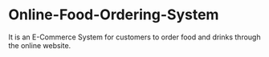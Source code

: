 # Online-Food-Ordering-System
It is an E-Commerce System for customers to order food and drinks through the online website. 
